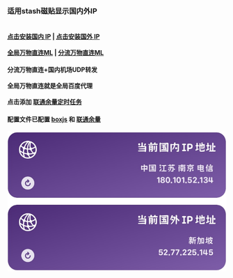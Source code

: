 ### 适用stash磁贴显示国内外IP  
#### <br/>[点击安装国内 IP](https://link.stash.ws/install-override/raw.githubusercontent.com/LYJ01X/stash/main/stoverride/gnip.stoverride)  |  [点击安装国外 IP](https://link.stash.ws/install-override/raw.githubusercontent.com/LYJ01X/stash/main/stoverride/gwip.stoverride) <br /><br />[全局万物直连ML](https://link.stash.ws/install-config/raw.githubusercontent.com/LYJ01X/stash/main/yaml/万物直连2.yaml) |  [分流万物直连ML](https://link.stash.ws/install-config/raw.githubusercontent.com/LYJ01X/stash/main/yaml/万物直连1.yaml)<br />
#### 分流万物直连+国内机场UDP转发<br /><br />全局万物直连就是全局百度代理<br /> <br />点击添加 [联通余量定时任务](https://raw.githubusercontent.com/LYJ01X/stash/main/stoverride/ltylcx.stoverride)
#### 配置文件已配置 [boxjs](http://boxjs.com/#/) 和 [联通余量](http://boxjs.com/#/app/ChinaUnicom.10010v4)<br />
<img src="/jpg/IP.jpg" alt="Alt text"/>

